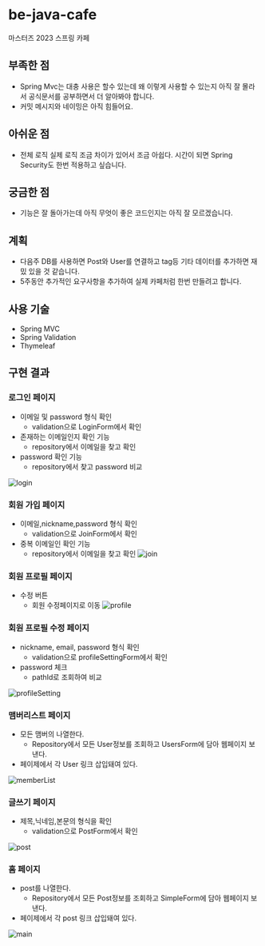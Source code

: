 # be-java-cafe
마스터즈 2023 스프링 카페 

## 부족한 점
- Spring Mvc는 대충 사용은 할수 있는데 왜 이렇게 사용할 수 있는지 아직 잘 몰라서 공식문서를 공부하면서 더 알아봐야 합니다.
- 커밋 메시지와 네이밍은 아직 힘들어요.

## 아쉬운 점
- 전체 로직 실제 로직 조금 차이가 있어서 조금 아쉽다. 시간이 되면 Spring Security도 한번 적용하고 싶습니다.

## 궁금한 점
- 기능은 잘 돌아가는데 아직 무엇이 좋은 코드인지는 아직 잘 모르겠습니다.

## 계획
- 다음주 DB를 사용하면 Post와 User를 연결하고 tag등 기타 데이터를 추가하면 재밌 있을 것 같습니다.
- 5주동안 추가적인 요구사항을 추가하여 실제 카페처럼 한번 만들려고 합니다.

## 사용 기술
- Spring MVC
- Spring Validation
- Thymeleaf

## 구현 결과
### 로그인 페이지
- 이메일 및 password 형식 확인
    - validation으로 LoginForm에서 확인
- 존재하는 이메일인지 확인 기능
    - repository에서 이메일을 찾고 확인
- password 확인 기능
    - repository에서 찾고 password 비교

![login](https://user-images.githubusercontent.com/99056666/228836810-1df5964b-bb79-4675-b7b0-2e7953123748.gif)

### 회원 가입 페이지
- 이메일,nickname,password 형식 확인
    - validation으로 JoinForm에서 확인
- 중복 이메일인 확인 기능
    - repository에서 이메일을 찾고 확인 
![join](https://user-images.githubusercontent.com/99056666/228843592-91a6ebab-da67-458a-8da7-fc97428e26ec.gif)

### 회원 프로필 페이지
- 수정 버튼
    - 회원 수정페이지로 이동 
![profile](https://user-images.githubusercontent.com/99056666/228843600-94a0939c-3a06-47ad-b1bc-6ee947a91611.gif)

### 회원 프로필 수정 페이지
- nickname, email, password 형식 확인
    - validation으로 profileSettingForm에서 확인
- password 체크
    - pathId로 조회하여 비교
  
![profileSetting](https://user-images.githubusercontent.com/99056666/228843602-73613089-9669-49cc-9723-c12ddf569bc9.gif)

### 맴버리스트 페이지
- 모든 맴버의 나열한다.
   - Repository에서 모든 User정보를 조회하고 UsersForm에 담아 웹페이지 보낸다.
- 페이제에서 각 User 링크 삽입돼여 있다.

![memberList](https://user-images.githubusercontent.com/99056666/228843598-8d6ee89a-3010-4890-98e4-d3e02a787838.gif)


### 글쓰기 페이지
- 제목,닉네임,본문의 형식을 확인
    - validation으로 PostForm에서 확인

![post](https://user-images.githubusercontent.com/99056666/228844562-f03c4728-fdc1-4245-b2cc-c5e98dbf0f7a.gif)


### 홈 페이지
- post를 나열한다.
  - Repository에서 모든 Post정보를 조회하고 SimpleForm에 담아 웹페이지 보낸다.
- 페이제에서 각 post 링크 삽입돼여 있다.

![main](https://user-images.githubusercontent.com/99056666/228843595-3867aeaa-3dba-4d2e-8e5c-f045a7381ab2.gif)

